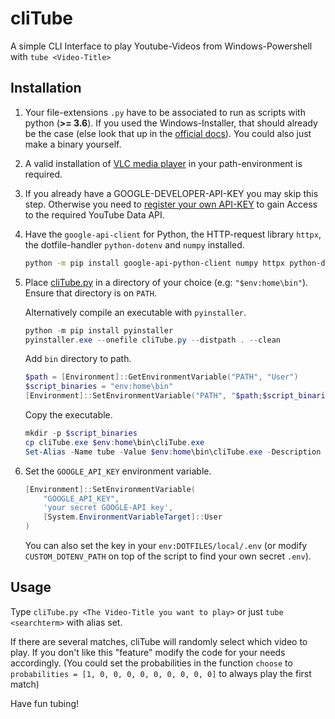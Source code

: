 # cliTube

A simple CLI Interface to play Youtube-Videos from Windows-Powershell with `tube <Video-Title>`

## Installation

1. Your file-extensions `.py` have to be associated to run as scripts with python (**>= 3.6**). If you used the Windows-Installer, that should already be the case (else look that up in the [official docs](https://docs.python.org/3/faq/windows.html#how-do-i-make-python-scripts-executable)). You could also just make a binary yourself.

2. A valid installation of [VLC media player](http://www.videolan.org/vlc/) in your path-environment is required.

3. If you already have a GOOGLE-DEVELOPER-API-KEY you may skip this step. Otherwise you need to [register your own API-KEY](https://developers.google.com/youtube/android/player/register) to gain Access to the required YouTube Data API.

4. Have the `google-api-client` for Python, the HTTP-request library `httpx`, the dotfile-handler `python-dotenv` and `numpy` installed.

    ```sh
    python -m pip install google-api-python-client numpy httpx python-dotenv
    ```

5. Place [cliTube.py](https://raw.githubusercontent.com/oryon-dominik/cliTube/master/cliTube.py) in a directory of your choice (e.g: `"$env:home\bin"`). Ensure that directory is on `PATH`. 

    Alternatively compile an executable with `pyinstaller`.

    ```powershell
    python -m pip install pyinstaller
    pyinstaller.exe --onefile cliTube.py --distpath . --clean
    ```

    Add `bin` directory to path.

    ```powershell
    $path = [Environment]::GetEnvironmentVariable("PATH", "User")
    $script_binaries = "env:home\bin"
    [Environment]::SetEnvironmentVariable("PATH", "$path;$script_binaries", "User")
    ```

    Copy the executable.

    ```powershell
    mkdir -p $script_binaries
    cp cliTube.exe $env:home\bin\cliTube.exe
    Set-Alias -Name tube -Value $env:home\bin\cliTube.exe -Description "Plays Youtube Search-Results"
    ```


6. Set the `GOOGLE_API_KEY` environment variable.

    ```powershell
    [Environment]::SetEnvironmentVariable(
        "GOOGLE_API_KEY",
        'your secret GOOGLE-API key',
        [System.EnvironmentVariableTarget]::User
    )
    ```

    You can also set the key in your `env:DOTFILES/local/.env` (or modify `CUSTOM_DOTENV_PATH` on top of the script to find your own secret `.env`).

## Usage

Type `cliTube.py <The Video-Title you want to play>` or just `tube <searchterm>` with alias set.

If there are several matches, cliTube will randomly select which video to play. If you don't like this "feature" modify the code for your needs accordingly. (You could set the probabilities in the function `choose` to `probabilities = [1, 0, 0, 0, 0, 0, 0, 0, 0, 0]` to always play the first match)

Have fun tubing!
